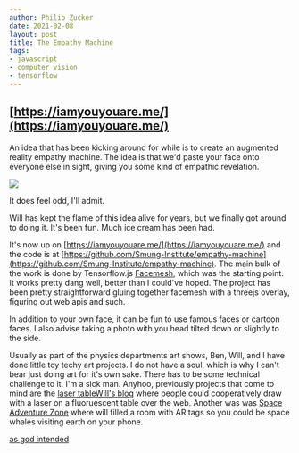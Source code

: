 ```yaml
---
author: Philip Zucker
date: 2021-02-08
layout: post
title: The Empathy Machine
tags:
- javascript
- computer vision
- tensorflow
---
```


## [https://iamyouyouare.me/](https://iamyouyouare.me/)

An idea that has been kicking around for while is to create an augmented reality empathy machine. The idea is that we'd paste your face onto everyone else in sight, giving you some kind of empathic revelation. 

![](/assets/bobby_ben.gif)

It does feel odd, I'll admit. 

Will has kept the flame of this idea alive for years, but we finally got around to doing it. It's been fun. Much ice cream has been had.

It's now up on [https://iamyouyouare.me/](https://iamyouyouare.me/) and the code is at [https://github.com/Smung-Institute/empathy-machine](https://github.com/Smung-Institute/empathy-machine). The main bulk of the work is done by Tensorflow.js [Facemesh](https://github.com/tensorflow/tfjs-models/tree/master/facemesh), which was the starting point. It works pretty dang well, better than I could've hoped. The project has been pretty straightforward gluing together facemesh with a threejs overlay, figuring out web apis and such.

In addition to your own face, it can be fun to use famous faces or cartoon faces. I also advise taking a photo with you head tilted down or slightly to the side.

Usually as part of the physics departments art shows, Ben, Will, and I have done little toy techy art projects. I do not have a soul, which is why I can't bear just doing art for it's own sake. There has to be some technical challenge to it. I'm a sick man.
Anyhoo, previously projects that come to mind are the [laser table](https://hackaday.io/project/8556-laser-table)[Will's blog](https://willmaulbetsch.com/portfolio/laser-table/)  where people could cooperatively draw with a laser on a fluoruescent table over the web.
Another was was [Space Adventure Zone](https://willmaulbetsch.com/portfolio/orrey/) where will filled a room with AR tags so you could be space whales visiting earth on your phone.

[as god intended](https://twitter.com/SandMouth/status/1318354659707252736?s=20)